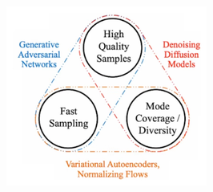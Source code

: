 <!--ts-->


<!-- Created by https://github.com/ekalinin/github-markdown-toc -->
<!-- Added by: gil_diy, at: Sat 25 Mar 2023 03:32:19 PM IDT -->

<!--te-->


<p align="center">
  <img width="400" src="images/generative_deep_learning/image1.jpg" title="Look into the image">
</p>